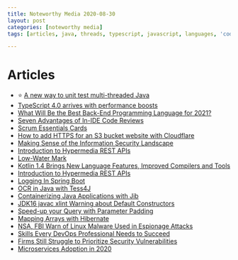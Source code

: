 ```yaml
---
title: Noteworthy Media 2020-08-30
layout: post
categories: [noteworthy media]
tags: [articles, java, threads, typescript, javascript, languages, 'code reviews', scrum, security, rest, design, kotlin, ocr, container, hibernate]

---
```

# Articles
* :star: [A new way to unit test multi-threaded Java](https://vmlens.com/articles/ct/new_way_to_test/)
* [TypeScript 4.0 arrives with performance boosts](https://www.infoworld.com/article/3565756/typescript-40-arrives-with-performance-boosts.html)
* [What Will Be the Best Back-End Programming Language for 2021?](https://medium.com/better-programming/what-will-be-the-best-back-end-programming-language-for-2021-18096c0c6105)
* [Seven Advantages of In-IDE Code Reviews](https://jaxenter.com/code-reviews-ide-172366.html)
* [Scrum Essentials Cards](https://queue.acm.org/detail.cfm?id=3418775)
* [How to add HTTPS for an S3 bucket website with Cloudflare](https://advancedweb.hu/how-to-add-https-for-an-s3-bucket-website-with-cloudflare/)
* [Making Sense of the Information Security Landscape](https://techblog.bozho.net/making-sense-of-the-information-security-landscape/)
* [Introduction to Hypermedia REST APIs]()
* [Low-Water Mark](https://martinfowler.com/articles/patterns-of-distributed-systems/low-watermark.html)
* [Kotlin 1.4 Brings New Language Features, Improved Compilers and Tools](https://www.infoq.com/news/2020/08/kotlin-1-4-release/)
* [Introduction to Hypermedia REST APIs](https://www.mscharhag.com/api-design/hypermedia-rest)
* [Logging In Spring Boot](https://reflectoring.io/springboot-logging/)
* [OCR in Java with Tess4J](https://www.mscharhag.com/java/ocr-tess4j)
* [Containerizing Java Applications with Jib](https://www.infoq.com/news/2020/08/containerize-java-app-with-jib/)
* [JDK16 javac xlint Warning about Default Constructors](http://marxsoftware.blogspot.com/2020/08/jdk16-javac-xlint-warning-default-constructors.html)
* [Speed-up your Query with Parameter Padding](https://thorben-janssen.com/parameter-padding/)
* [Mapping Arrays with Hibernate](https://thorben-janssen.com/mapping-arrays-with-hibernate/)
* [NSA, FBI Warn of Linux Malware Used in Espionage Attacks](https://threatpost.com/nsa-fbi-warn-of-linux-malware-used-in-espionage-attacks/158351/)
* [Skills Every DevOps Professional Needs to Succeed](https://devops.com/skills-every-devops-professional-needs-to-succeed/)
* [Firms Still Struggle to Prioritize Security Vulnerabilities](https://www.darkreading.com/vulnerabilities---threats/vulnerability-management/firms-still-struggle-to-prioritize-security-vulnerabilities/d/d-id/1338687)
* [Microservices Adoption in 2020](https://www.oreilly.com/radar/microservices-adoption-in-2020/)
